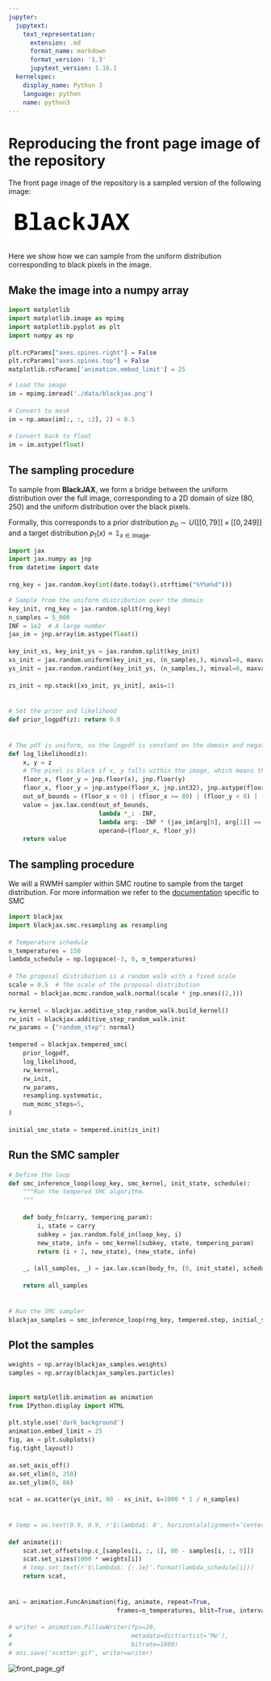 ```yaml
---
jupyter:
  jupytext:
    text_representation:
      extension: .md
      format_name: markdown
      format_version: '1.3'
      jupytext_version: 1.16.1
  kernelspec:
    display_name: Python 3
    language: python
    name: python3
---
```


# Reproducing the front page image of the repository

The front page image of the repository is a sampled version of the following image:

![front_page_image](./data/blackjax.png)

Here we show how we can sample from the uniform distribution corresponding to black pixels in the image.


## Make the image into a numpy array

```python
import matplotlib
import matplotlib.image as mpimg
import matplotlib.pyplot as plt
import numpy as np

plt.rcParams["axes.spines.right"] = False
plt.rcParams["axes.spines.top"] = False
matplotlib.rcParams['animation.embed_limit'] = 25
```

```python
# Load the image
im = mpimg.imread('./data/blackjax.png')

# Convert to mask
im = np.amax(im[:, :, :2], 2) < 0.5

# Convert back to float
im = im.astype(float)
```

## The sampling procedure

To sample from **BlackJAX**, we form a bridge between the uniform distribution over the full image, corresponding to a 2D domain of size (80, 250) and the uniform distribution over the black pixels.

Formally, this corresponds to a prior distribution $p_0 \sim U([[0, 79]] \times [[0, 249]]$ and a target distribution $p_1(x) \propto \mathbb{1}_{x \in \text{image}}$.

```python
import jax
import jax.numpy as jnp
from datetime import date

rng_key = jax.random.key(int(date.today().strftime("%Y%m%d")))

```

```python
# Sample from the uniform distribution over the domain
key_init, rng_key = jax.random.split(rng_key)
n_samples = 5_000
INF = 1e2  # A large number
jax_im = jnp.array(im.astype(float))

key_init_xs, key_init_ys = jax.random.split(key_init)
xs_init = jax.random.uniform(key_init_xs, (n_samples,), minval=0, maxval=80)
ys_init = jax.random.randint(key_init_ys, (n_samples,), minval=0, maxval=250)

zs_init = np.stack([xs_init, ys_init], axis=1)


# Set the prior and likelihood
def prior_logpdf(z): return 0.0


# The pdf is uniform, so the logpdf is constant on the domain and negative infinite outside
def log_likelihood(z):
    x, y = z
    # The pixel is black if x, y falls within the image, which means that their integer part is a valid index
    floor_x, floor_y = jnp.floor(x), jnp.floor(y)
    floor_x, floor_y = jnp.astype(floor_x, jnp.int32), jnp.astype(floor_y, jnp.int32)
    out_of_bounds = (floor_x < 0) | (floor_x >= 80) | (floor_y < 0) | (floor_y >= 250)
    value = jax.lax.cond(out_of_bounds,
                         lambda *_: -INF,
                         lambda arg: -INF * (jax_im[arg[0], arg[1]] == 0),
                         operand=(floor_x, floor_y))
    return value


```

## The sampling procedure

We will a RWMH sampler within SMC routine to sample from the target distribution.
For more information we refer to the [documentation](https://blackjax-devs.github.io/sampling-book/algorithms/TemperedSMC.html) specific to SMC


```python
import blackjax
import blackjax.smc.resampling as resampling

# Temperature schedule
n_temperatures = 150
lambda_schedule = np.logspace(-3, 0, n_temperatures)

# The proposal distribution is a random walk with a fixed scale
scale = 0.5  # The scale of the proposal distribution
normal = blackjax.mcmc.random_walk.normal(scale * jnp.ones((2,)))

rw_kernel = blackjax.additive_step_random_walk.build_kernel()
rw_init = blackjax.additive_step_random_walk.init
rw_params = {"random_step": normal}

tempered = blackjax.tempered_smc(
    prior_logpdf,
    log_likelihood,
    rw_kernel,
    rw_init,
    rw_params,
    resampling.systematic,
    num_mcmc_steps=5,
)

initial_smc_state = tempered.init(zs_init)

```

## Run the SMC sampler

```python
# Define the loop
def smc_inference_loop(loop_key, smc_kernel, init_state, schedule):
    """Run the tempered SMC algorithm.
    """

    def body_fn(carry, tempering_param):
        i, state = carry
        subkey = jax.random.fold_in(loop_key, i)
        new_state, info = smc_kernel(subkey, state, tempering_param)
        return (i + 1, new_state), (new_state, info)

    _, (all_samples, _) = jax.lax.scan(body_fn, (0, init_state), schedule)

    return all_samples


# Run the SMC sampler
blackjax_samples = smc_inference_loop(rng_key, tempered.step, initial_smc_state, lambda_schedule)
```

## Plot the samples

```python
weights = np.array(blackjax_samples.weights)
samples = np.array(blackjax_samples.particles)
```

```python

import matplotlib.animation as animation
from IPython.display import HTML

plt.style.use('dark_background')
animation.embed_limit = 25
fig, ax = plt.subplots()
fig.tight_layout()

ax.set_axis_off()
ax.set_xlim(0, 250)
ax.set_ylim(0, 80)

scat = ax.scatter(ys_init, 80 - xs_init, s=1000 * 1 / n_samples)


# temp = ax.text(0.9, 0.9, r'$\lambda$: 0', horizontalalignment='center', verticalalignment='center', transform=ax.transAxes, fontsize=15)

def animate(i):
    scat.set_offsets(np.c_[samples[i, :, 1], 80 - samples[i, :, 0]])
    scat.set_sizes(1000 * weights[i])
    # temp.set_text(r'$\lambda$: {:.1e}'.format(lambda_schedule[i]))
    return scat,


ani = animation.FuncAnimation(fig, animate, repeat=True,
                              frames=n_temperatures, blit=True, interval=100)

# writer = animation.PillowWriter(fps=20,
#                                 metadata=dict(artist='Me'),
#                                 bitrate=1800)
# ani.save('scatter.gif', writer=writer)
```

![front_page_gif](./scatter.gif)
